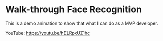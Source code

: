 # Walk-through Face Recognition

This is a demo animation to show that what I can do as a MVP developer.

YouTube: https://youtu.be/hELRpxUZ1hc
